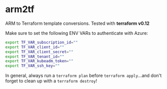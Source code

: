 # arm2tf
ARM to Terraform template conversions. Tested with **terraform v0.12**

Make sure to set the following ENV VARs to authenticate with Azure:
```bash
export TF_VAR_subscription_id=""
export TF_VAR_client_id="" 
export TF_VAR_client_secret="" 
export TF_VAR_tenant_id=""
export TF_VAR_kubeadm_token=""
export TF_VAR_ssh_key=""
```



In general, always run a `terraform plan` before `terraform apply`...and don't forget to clean up with a `terraform destroy`!
